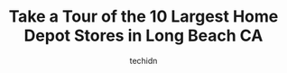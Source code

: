 ---
layout: ampstory
image: https://i0.wp.com/www.depkes.org/wp-content/uploads/2023/06/home-depot-0-in-long-beach-ca-1685967323.jpeg?resize=640,853
author: techidn
featured: false
description: Discover the impressive array of Home Depot options in Long Beach CA, where you can find 10 of the largest Home Depot establishments in the area. From renowned classics to hidden gems, Long 
title: Take a Tour of the 10 Largest Home Depot Stores in Long Beach CA
cover:
   title: Take a Tour of the 10 Largest Home Depot Stores in Long Beach CA
   subtitle: Rickpate
   background: https://www.depkes.org/wp-content/uploads/2023/06/home-depot-0-in-long-beach-ca-1685967323.jpeg

pages: 
 - layout: thirds
   top: <h1>#1 The Home Depot</h1>
   bottom: "<p>Ben and Glenda were super helpful. We came in looking for a new tool cart. Though they did not have the one wanted for display they offered to build it for us. Great cust</p>"
   background: https://www.depkes.org/wp-content/uploads/2023/06/home-depot-1-in-long-beach-ca-1685967323.jpeg
   backgroundblur: true
 - layout: thirds
   top: <h1>#2 The Home Depot</h1>
   bottom: "<p>6400 Alondra Blvd, Paramount, CA 90723, United States</p>"
   background: https://www.depkes.org/wp-content/uploads/2023/06/home-depot-2-in-long-beach-ca-1685967323.jpeg
   cta:
      link: https://www.depkes.org/blog/take-a-tour-of-the-10-largest-home-depot-stores-in-long-beach-ca/
      text: Take a Tour of the 10 Largest Home Depot Stores in Long Beach CA
 - layout: thirds
   top: <h1>#3 The Home Depot</h1>
   bottom: "<p>740 W 182nd St, Gardena, CA 90248, United States</p>"
   background: https://www.depkes.org/wp-content/uploads/2023/06/home-depot-3-in-long-beach-ca-1685967324.jpeg
   cta:
      link: https://www.depkes.org/blog/take-a-tour-of-the-10-largest-home-depot-stores-in-long-beach-ca/
      text: Take a Tour of the 10 Largest Home Depot Stores in Long Beach CA
 - layout: thirds
   top: <h1>#4 The Home Depot</h1>
   bottom: "<p>751 E Spring St, Signal Hill, CA 90755, United States</p>"
   background: https://images.unsplash.com/photo-1522441815192-d9f04eb0615c?ixlib=rb-4.0.3&ixid=MnwxMjA3fDB8MHxwaG90by1wYWdlfHx8fGVufDB8fHx8&auto=format&fit=crop&w=640&h=853&q=80
   cta:
      link: https://www.depkes.org/blog/take-a-tour-of-the-10-largest-home-depot-stores-in-long-beach-ca/
      text: Take a Tour of the 10 Largest Home Depot Stores in Long Beach CA
 - layout: thirds
   top: <h1>#5 The Home Depot</h1>
   bottom: "<p>101 Towne Center Dr, Compton, CA 90220, United States</p>"
   background: https://images.unsplash.com/photo-1614648718611-0635f29016cb?ixlib=rb-4.0.3&ixid=MnwxMjA3fDB8MHxwaG90by1wYWdlfHx8fGVufDB8fHx8&auto=format&fit=crop&w=640&h=853&q=80
   cta:
      link: https://www.depkes.org/blog/take-a-tour-of-the-10-largest-home-depot-stores-in-long-beach-ca/
      text: Take a Tour of the 10 Largest Home Depot Stores in Long Beach CA
 - layout: thirds
   top: <h1>#6 The Home Depot</h1>
   bottom: "<p>10801 Garden Grove Blvd, Garden Grove, CA 92843, United States</p>"
   background: https://images.unsplash.com/photo-1620421680010-0766ff230392?ixlib=rb-4.0.3&ixid=MnwxMjA3fDB8MHxwaG90by1wYWdlfHx8fGVufDB8fHx8&auto=format&fit=crop&w=640&h=853&q=80
   cta:
      link: https://www.depkes.org/blog/take-a-tour-of-the-10-largest-home-depot-stores-in-long-beach-ca/
      text: Take a Tour of the 10 Largest Home Depot Stores in Long Beach CA
 - layout: thirds
   top: <h1>#7 The Home Depot</h1>
   bottom: "<p>5800 Lincoln Ave, Cypress, CA 90630, United States</p>"
   background: https://images.unsplash.com/photo-1564951434112-64d74cc2a2d7?ixlib=rb-4.0.3&ixid=MnwxMjA3fDB8MHxwaG90by1wYWdlfHx8fGVufDB8fHx8&auto=format&fit=crop&w=640&h=853&q=80
   cta:
      link: https://www.depkes.org/blog/take-a-tour-of-the-10-largest-home-depot-stores-in-long-beach-ca/
      text: Take a Tour of the 10 Largest Home Depot Stores in Long Beach CA
 - layout: thirds
   middle: Continue reading...
   background: https://images.unsplash.com/photo-1489694553447-4c9339da310d?ixlib=rb-4.0.3&ixid=MnwxMjA3fDB8MHxwaG90by1wYWdlfHx8fGVufDB8fHx8&auto=format&fit=crop&w=640&h=853&q=80
   cta:
      link: https://www.depkes.org/blog/take-a-tour-of-the-10-largest-home-depot-stores-in-long-beach-ca/
      text: Take a Tour of the 10 Largest Home Depot Stores in Long Beach CA
      
---